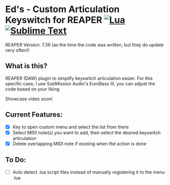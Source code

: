 # Ed's - Custom Articulation Keyswitch for REAPER [![Lua](https://img.shields.io/badge/Lua-%232C2D72.svg?logo=lua&logoColor=white)](#) [![Sublime Text](https://img.shields.io/badge/Sublime%20Text-%23575757.svg?logo=sublime-text&logoColor=important)](#)
REAPER Version: 7.39 (as the time the code was written, but they do update very often!)

## What is this?
REAPER (DAW) plugin to simplify keyswitch articulation easier.
For this specific case, I use SubMission Audio's EuroBass III, you can adjust the code based on your liking

Showcase video soon!

## Current Features:
- [x] Key to open custom menu and select the list from there
- [x] Select MIDI note(s) you want to add, then select the desired keyswitch articulation
- [x] Delete overlapping MIDI note if existing when the action is done

## To Do:
- [ ] Auto detect .lua script files instead of manually registering it to the menu .lua  
